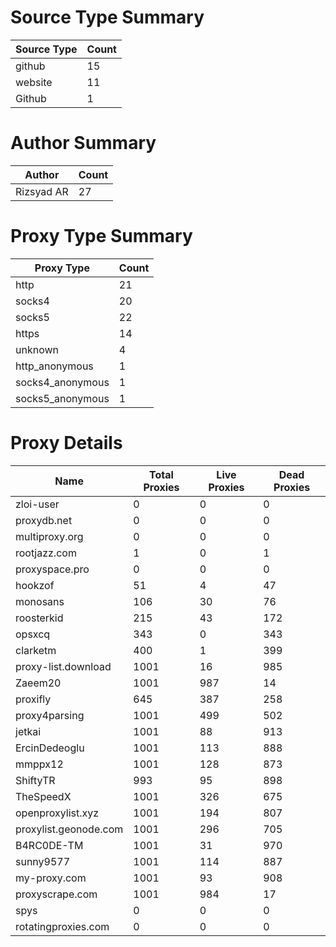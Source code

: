 # Source Type Summary

| Source Type | Count |
|-------------|-------|
| github | 15 |
| website | 11 |
| Github | 1 |


# Author Summary

| Author | Count |
|--------|-------|
| Rizsyad AR | 27 |


# Proxy Type Summary

| Proxy Type | Count |
|------------|-------|
| http | 21 |
| socks4 | 20 |
| socks5 | 22 |
| https | 14 |
| unknown | 4 |
| http_anonymous | 1 |
| socks4_anonymous | 1 |
| socks5_anonymous | 1 |


# Proxy Details

| Name | Total Proxies | Live Proxies | Dead Proxies |
|------|---------------|--------------|---------------|
| zloi-user | 0 | 0 | 0 |
| proxydb.net | 0 | 0 | 0 |
| multiproxy.org | 0 | 0 | 0 |
| rootjazz.com | 1 | 0 | 1 |
| proxyspace.pro | 0 | 0 | 0 |
| hookzof | 51 | 4 | 47 |
| monosans | 106 | 30 | 76 |
| roosterkid | 215 | 43 | 172 |
| opsxcq | 343 | 0 | 343 |
| clarketm | 400 | 1 | 399 |
| proxy-list.download | 1001 | 16 | 985 |
| Zaeem20 | 1001 | 987 | 14 |
| proxifly | 645 | 387 | 258 |
| proxy4parsing | 1001 | 499 | 502 |
| jetkai | 1001 | 88 | 913 |
| ErcinDedeoglu | 1001 | 113 | 888 |
| mmppx12 | 1001 | 128 | 873 |
| ShiftyTR | 993 | 95 | 898 |
| TheSpeedX | 1001 | 326 | 675 |
| openproxylist.xyz | 1001 | 194 | 807 |
| proxylist.geonode.com | 1001 | 296 | 705 |
| B4RC0DE-TM | 1001 | 31 | 970 |
| sunny9577 | 1001 | 114 | 887 |
| my-proxy.com | 1001 | 93 | 908 |
| proxyscrape.com | 1001 | 984 | 17 |
| spys | 0 | 0 | 0 |
| rotatingproxies.com | 0 | 0 | 0 |
